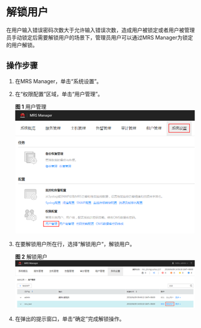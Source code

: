 # 解锁用户<a name="ZH-CN_TOPIC_0174499508"></a>

在用户输入错误密码次数大于允许输入错误次数，造成用户被锁定或者用户被管理员手动锁定后需要解锁用户的场景下，管理员用户可以通过MRS Manager为锁定的用户解锁。

## 操作步骤<a name="zh-cn_topic_0139052704_zh-cn_topic_0050661072_zh-cn_topic_0043021169_section42955011152434"></a>

1.  在MRS Manager，单击“系统设置”。
2.  在“权限配置”区域，单击“用户管理”。

    **图 1**  用户管理<a name="zh-cn_topic_0139052704_zh-cn_topic_0050661072_fig23271928104212"></a>  
    ![](figures/用户管理-25.png "用户管理-25")

3.  在要解锁用户所在行，选择“解锁用户“，解锁用户。

    **图 2**  解锁用户<a name="zh-cn_topic_0139052704_zh-cn_topic_0050661072_fig5930142710313"></a>  
    ![](figures/解锁用户-27.png "解锁用户-27")

4.  在弹出的提示窗口，单击“确定”完成解锁操作。


